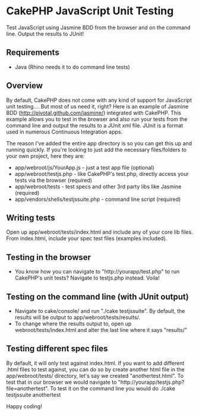 # CakePHP JavaScript Unit Testing 
Test JavaScript using Jasmine BDD from the browser and on the command line. Output the results to JUnit!

## Requirements
* Java (Rhino needs it to do command line tests)

## Overview

By default, CakePHP does not come with any kind of support for JavaScript unit testing....
But most of us need it, right? Here is an example of Jasmine BDD (http://pivotal.github.com/jasmine/) integrated
with CakePHP. This example allows you to test in the browser and also run your tests from the command line and output
the results to a JUnit xml file. JUnit is a format used in numerous Continuous Integration apps.

The reason I've added the entire app directory is so you can get this up and running quickly.
If you're looking to just add the necessary files/folders to your own project, here they are:

* app/webroot/js/YourApp.js - just a test app file (optional)
* app/webroot/testjs.php - like CakePHP's test.php, directly access your tests via the browser (required)
* app/webroot/tests - test specs and other 3rd party libs like Jasmine (required)
* app/vendors/shells/testjssuite.php - command line script (required)

## Writing tests

Open up app/webroot/tests/index.html and include any of your core lib files. From index.html, include your spec test files (examples included).

## Testing in the browser

* You know how you can navigate to "http://yourapp/test.php" to run CakePHP's unit tests? Navigate to testjs.php instead. Voila!

## Testing on the command line (with JUnit output)

* Navigate to cake/console/ and run "./cake testjssuite".  By default, the results will be output to app/webroot/tests/results/.
* To change where the results output to, open up webroot/tests/index.html and alter the last line where it says "results/"

## Testing different spec files

By default, it will only test against index.html.  If you want to add different .html files to test against, you can do so by create another html file in the app/webroot/tests/ directory, let's say we created "anothertest.html".  To test that in our browser we would navigate to "http://yourapp/testjs.php?file=anothertest". To test it on the command line you would do ./cake testjssuite anothertest

Happy coding!